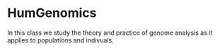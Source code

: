 # HumGenomics
In this class we study the theory and practice of genome analysis as it applies to populations and indivuals. 
